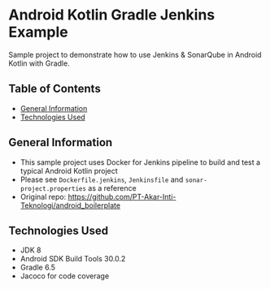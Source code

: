 # Android Kotlin Gradle Jenkins Example

Sample project to demonstrate how to use Jenkins & SonarQube in Android Kotlin with Gradle.

## Table of Contents

- [General Information](#general-information)
- [Technologies Used](#technologies-used)

## General Information

- This sample project uses Docker for Jenkins pipeline to build and test a typical Android Kotlin project
- Please see `Dockerfile.jenkins`, `Jenkinsfile` and `sonar-project.properties` as a reference
- Original repo: https://github.com/PT-Akar-Inti-Teknologi/android_boilerplate

## Technologies Used

- JDK 8
- Android SDK Build Tools 30.0.2
- Gradle 6.5
- Jacoco for code coverage
